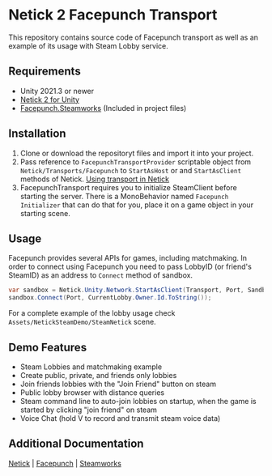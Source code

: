 # Netick 2 Facepunch Transport
This repository contains source code of Facepunch transport as well as an example of its usage with Steam Lobby service.

## Requirements
- Unity 2021.3 or newer
- [Netick 2 for Unity](https://github.com/NetickNetworking/NetickForUnity)
- [Facepunch.Steamworks](https://github.com/Facepunch/Facepunch.Steamworks) (Included in project files)

## Installation
1. Clone or download the repositoryt files and import it into your project.
2. Pass reference to `FacepunchTransportProvider` scriptable object from `Netick/Transports/Facepunch` to `StartAsHost` or and `StartAsClient` methods of Netick. [Using transport in Netick](https://netick.net/docs/2/articles/getting-started-guide/2-setting-up-the-game.html#transport)
3. FacepunchTransport requires you to initialize SteamClient before starting the server. There is a MonoBehavior named `Facepunch Initializer` that can do that for you, place it on a game object in your starting scene.

## Usage
Facepunch provides several APIs for games, including matchmaking. In order to connect using Facepunch you need to pass LobbyID (or friend's SteamID) as an address to `Connect` method of sandbox. 
```cs
var sandbox = Netick.Unity.Network.StartAsClient(Transport, Port, SandboxPrefab);
sandbox.Connect(Port, CurrentLobby.Owner.Id.ToString());
```
For a complete example of the lobby usage check `Assets/NetickSteamDemo/SteamNetick` scene. 

## Demo Features
 - Steam Lobbies and matchmaking example
 - Create public, private, and friends only lobbies
 - Join friends lobbies with the "Join Friend" button on steam
 - Public lobby browser with distance queries
 - Steam command line to auto-join lobbies on startup, when the game is started by clicking "join friend" on steam
 - Voice Chat (hold V to record and transmit steam voice data)

## Additional Documentation
[Netick](https://netick.net/docs/2) | [Facepunch](https://wiki.facepunch.com/steamworks/) | [Steamworks](https://partner.steamgames.com/doc/home)
